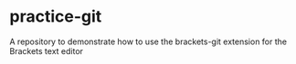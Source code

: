 # practice-git
A repository to demonstrate how to use the brackets-git extension for the Brackets text editor
